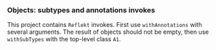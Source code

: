 ### Objects: subtypes and annotations invokes

This project contains `Reflekt` invokes. 
First use `withAnnotations` with several arguments. The result of objects should not be empty,
then use `withSubTypes` with the top-level class `A1`.
